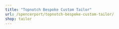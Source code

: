 ```yaml
---
title: "Topnotch Bespoke Custom Tailor"
url: /spencerport/topnotch-bespoke-custom-tailor/
shop: tailor
---
```

